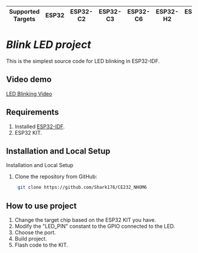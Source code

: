 | Supported Targets | ESP32 | ESP32-C2 | ESP32-C3 | ESP32-C6 | ESP32-H2 | ESP32-S2 | ESP32-S3 |
| ----------------- | ----- | -------- | -------- | -------- | -------- | -------- | -------- |

# _Blink LED project_

This is the simplest source code for LED blinking in ESP32-IDF.
## Video demo
[LED Blinking Video](https://youtu.be/RZQ1W_6OMJg)

## Requirements
1. Installed [ESP32-IDF](https://dl.espressif.com/dl/esp-idf/).
2. ESP32 KIT.

## Installation and Local Setup
Installation and Local Setup

1. Clone the repository from GitHub:
   ```bash
    git clone https://github.com/Shark176/CE232_NHOM6

## How to use project
1. Change the target chip based on the ESP32 KIT you have.
2. Modify the "LED_PIN" constant to the GPIO connected to the LED.
3. Choose the port.
4. Build project.
5. Flash code to the KIT.

